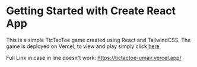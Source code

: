# Getting Started with Create React App

This is a simple TicTacToe game created using React and TailwindCSS. The game is deployed on Vercel, to view and play simply click [here](https://tictactoe-umair.vercel.app/)

Full Link in case in line doesn't work: https://tictactoe-umair.vercel.app/